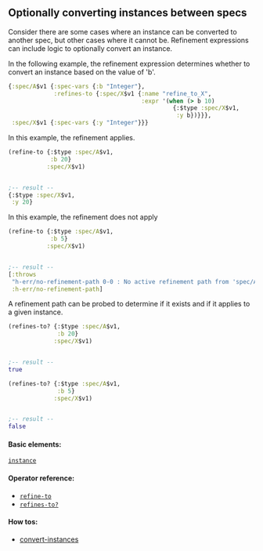 <!---
  This markdown file was generated. Do not edit.
  -->

## Optionally converting instances between specs

Consider there are some cases where an instance can be converted to another spec, but other cases where it cannot be. Refinement expressions can include logic to optionally convert an instance.

In the following example, the refinement expression determines whether to convert an instance based on the value of 'b'.

```clojure
{:spec/A$v1 {:spec-vars {:b "Integer"},
             :refines-to {:spec/X$v1 {:name "refine_to_X",
                                      :expr '(when (> b 10)
                                               {:$type :spec/X$v1,
                                                :y b})}}},
 :spec/X$v1 {:spec-vars {:y "Integer"}}}
```

In this example, the refinement applies.

```clojure
(refine-to {:$type :spec/A$v1,
            :b 20}
           :spec/X$v1)


;-- result --
{:$type :spec/X$v1,
 :y 20}
```

In this example, the refinement does not apply

```clojure
(refine-to {:$type :spec/A$v1,
            :b 5}
           :spec/X$v1)


;-- result --
[:throws
 "h-err/no-refinement-path 0-0 : No active refinement path from 'spec/A$v1' to 'spec/X$v1'"
 :h-err/no-refinement-path]
```

A refinement path can be probed to determine if it exists and if it applies to a given instance.

```clojure
(refines-to? {:$type :spec/A$v1,
              :b 20}
             :spec/X$v1)


;-- result --
true
```

```clojure
(refines-to? {:$type :spec/A$v1,
              :b 5}
             :spec/X$v1)


;-- result --
false
```

#### Basic elements:

[`instance`](../halite-basic-syntax-reference.md#instance)

#### Operator reference:

* [`refine-to`](../halite-full-reference.md#refine-to)
* [`refines-to?`](../halite-full-reference.md#refines-to_Q)


#### How tos:

* [convert-instances](convert-instances.md)


